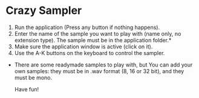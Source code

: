 # Crazy Sampler
1) Run the application (Press any button if nothing happens).
2) Enter the name of the sample you want to play with (name only, no extension type).
   The sample must be in the application folder.*
3) Make sure the application window is active (click on it).
4) Use the A-K buttons on the keyboard to control the sampler.

* There are some readymade samples to play with, but You can add your own samples: they must be in .wav format (8, 16 or 32 bit),
and they must be mono.

   Have fun!
